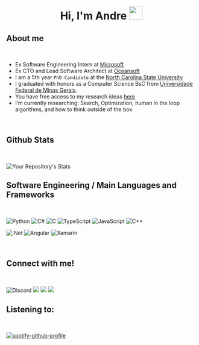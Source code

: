 <h1 align="center">Hi, I'm Andre <img src="https://media.giphy.com/media/hvRJCLFzcasrR4ia7z/giphy.gif" width="35"></h1>



<!--
**andre-motta/andre-motta** is a ✨ _special_ ✨ repository because its `README.md` (this file) appears on your GitHub profile.

Here are some ideas to get you started:

- 🔭 I’m currently working on ...
- 🌱 I’m currently learning ...
- 👯 I’m looking to collaborate on ...
- 🤔 I’m looking for help with ...
- 💬 Ask me about ...
- 📫 How to reach me: ...
- 😄 Pronouns: ...
- ⚡ Fun fact: ...
-->

## About me


<br>

- Ex Software Engineering Intern at [Microsoft](https://github.com/microsoft)
- Ex CTO and Lead Software Architect at [Oceansoft](https://github.com/ocean-soft)
- I am a 5th year `PhD Candidate` at the [North Carolina State University](https://www.ncsu.edu/)
- I graduated with honors as a Computer Science BsC from [Universidade Federal de Minas Gerais](https://ufmg.br/).
- You have free access to my research ideas [here](https://github.com/ai-se/andre-lustosa)
- I’m currently researching: Search, Optimization, human in the loop algorithms, and how to think outside of the box
<!-- - I’m currently open for: `Full Time Software Engineering Positions`, this is [MY WEBSITE](https://alustos.us).
- Always `learning new things` always `coding new things`. You can check my small coding projects [here](https://github.com/andre-motta/random)
-->

<br>


## Github Stats

<br>

![Your Repository's Stats](https://github-readme-stats.vercel.app/api?username=andre-motta&show_icons=true&count_private=true&theme=tokyonight)

## Software Engineering / Main Languages and Frameworks

<br>

![Python](https://img.shields.io/badge/python-3670A0?style=for-the-badge&logo=python&logoColor=ffdd54)
![C#](https://img.shields.io/badge/c%23-%23239120.svg?style=for-the-badge&logo=c-sharp&logoColor=white)
![C](https://img.shields.io/badge/c-%2300599C.svg?style=for-the-badge&logo=c&logoColor=white)
![TypeScript](https://img.shields.io/badge/typescript-%23007ACC.svg?style=for-the-badge&logo=typescript&logoColor=white)
![JavaScript](https://img.shields.io/badge/javascript-%23323330.svg?style=for-the-badge&logo=javascript&logoColor=%23F7DF1E)
![C++](https://img.shields.io/badge/c++-%2300599C.svg?style=for-the-badge&logo=c%2B%2B&logoColor=white)

![.Net](https://img.shields.io/badge/.NET-5C2D91?style=for-the-badge&logo=.net&logoColor=white)
![Angular](https://img.shields.io/badge/angular-%23DD0031.svg?style=for-the-badge&logo=angular&logoColor=white)
![Xamarin](https://img.shields.io/badge/Xamarin-3199DC?style=for-the-badge&logo=xamarin&logoColor=white)


<br>


## Connect with me!

<br>

![Discord](https://dcbadge.vercel.app/api/shield/246021971618430978?compact=true)
[![](https://img.shields.io/badge/Instagram-E4405F?style=for-the-badge&logo=instagram&logoColor=white)](https://www.instagram.com/andre_powerlifting/)
[![](https://img.shields.io/badge/LinkedIn-0077B5?style=for-the-badge&logo=linkedin&logoColor=white)](https://www.linkedin.com/in/andre-motta/)
[![](https://img.shields.io/badge/-Website-yellow?style=for-the-badge&logo=googlechrome)](https://alustos.us)

## Listening to:

<br>

[![spotify-github-profile](https://spotify-github-profile.vercel.app/api/view?uid=12177718352&cover_image=true&theme=novatorem&bar_color=105eb1&bar_color_cover=false)](https://spotify-github-profile.vercel.app/api/view?uid=12177718352&redirect=true)
